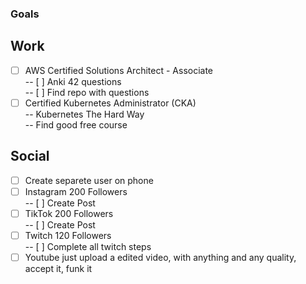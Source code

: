### Goals

## Work
- [ ] AWS Certified Solutions Architect - Associate  
-- [ ] Anki 42 questions  
-- [ ] Find repo with questions
- [ ] Certified Kubernetes Administrator (CKA)  
-- Kubernetes The Hard Way  
-- Find good free course

## Social
- [ ] Create separete user on phone
- [ ] Instagram 200 Followers  
-- [ ] Create Post  
- [ ] TikTok 200 Followers  
-- [ ] Create Post  
- [ ] Twitch 120 Followers  
-- [ ] Complete all twitch steps
- [ ] Youtube just upload a edited video, with anything and any quality, accept it, funk it
